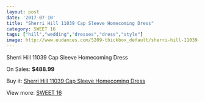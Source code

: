 ```yaml
---
layout: post
date: '2017-07-10'
title: "Sherri Hill 11039 Cap Sleeve Homecoming Dress"
category: SWEET 16
tags: ["hill","wedding","dresses","dress","style"]
image: http://www.eudances.com/5209-thickbox_default/sherri-hill-11039-cap-sleeve-homecoming-dress.jpg
---
```

Sherri Hill 11039 Cap Sleeve Homecoming Dress

On Sales: **$488.99**
<a href="https://www.eudances.com/en/sweet-16/1753-sherri-hill-11039-cap-sleeve-homecoming-dress.html"><amp-img layout="responsive" width="600" height="600" src="//www.eudances.com/5209-thickbox_default/sherri-hill-11039-cap-sleeve-homecoming-dress.jpg" alt="Sherri Hill 11039 Cap Sleeve Homecoming Dress 0" /></a>

Buy it: [Sherri Hill 11039 Cap Sleeve Homecoming Dress](https://www.eudances.com/en/sweet-16/1753-sherri-hill-11039-cap-sleeve-homecoming-dress.html "Sherri Hill 11039 Cap Sleeve Homecoming Dress")

View more: [SWEET 16](https://www.eudances.com/en/18-sweet-16 "SWEET 16")